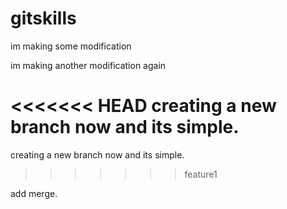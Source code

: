 # gitskills
im making some modification

im making another modification again

<<<<<<< HEAD
creating a new branch now and its simple.
=======
creating a new branch now and its simple.
>>>>>>> feature1

add merge.
